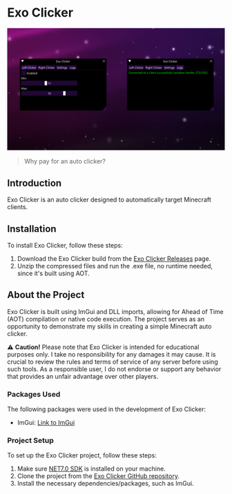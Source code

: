 # Exo Clicker
![Exo Clicker](https://raw.githubusercontent.com/survivalq/Exo-Clicker/master/Assets/exo_clicker.png)

> Why pay for an auto clicker?

## Introduction
Exo Clicker is an auto clicker designed to automatically target Minecraft clients.

## Installation
To install Exo Clicker, follow these steps:
1. Download the Exo Clicker build from the [Exo Clicker Releases](https://github.com/survivalq/Exo-Clicker/releases) page.
2. Unzip the compressed files and run the .exe file, no runtime needed, since it's built using AOT.

## About the Project
Exo Clicker is built using ImGui and DLL imports, allowing for Ahead of Time (AOT) compilation or native code execution. The project serves as an opportunity to demonstrate my skills in creating a simple Minecraft auto clicker.

⚠️ **Caution!**
Please note that Exo Clicker is intended for educational purposes only. I take no responsibility for any damages it may cause. It is crucial to review the rules and terms of service of any server before using such tools. As a responsible user, I do not endorse or support any behavior that provides an unfair advantage over other players.

### Packages Used
The following packages were used in the development of Exo Clicker:
- ImGui: [Link to ImGui](https://github.com/zaafar/ClickableTransparentOverlay)

### Project Setup
To set up the Exo Clicker project, follow these steps:
1. Make sure [NET7.0 SDK](https://dotnet.microsoft.com/en-us/download/dotnet/7.0) is installed on your machine.
2. Clone the project from the [Exo Clicker GitHub repository](https://github.com/survivalq/Exo-Clicker).
3. Install the necessary dependencies/packages, such as ImGui.